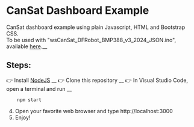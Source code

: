 # CanSat Dashboard Example

CanSat dashboard example using plain Javascript, HTML and Bootstrap CSS.\
To be used with "wsCanSat_DFRobot_BMP388_v3_2024_JSON.ino", available [here](https://cansat.duartecota.com/codigos.html).__

## Steps:

:point_right: Install [NodeJS](https://nodejs.org/en) __
:point_right: Clone this repository __
:point_right: In Visual Studio Code, open a terminal and run __
```
    npm start
```
4. Open your favorite web browser and type http://localhost:3000
5. Enjoy!

